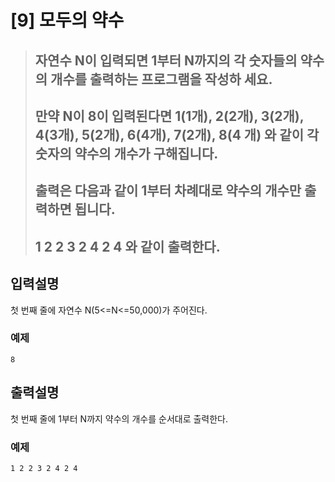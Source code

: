 
[9] 모두의 약수
======================

> ## 자연수 N이 입력되면 1부터 N까지의 각 숫자들의 약수의 개수를 출력하는 프로그램을 작성하 세요. 
> ## 만약 N이 8이 입력된다면 1(1개), 2(2개), 3(2개), 4(3개), 5(2개), 6(4개), 7(2개), 8(4 개) 와 같이 각 숫자의 약수의 개수가 구해집니다.
> ## 출력은 다음과 같이 1부터 차례대로 약수의 개수만 출력하면 됩니다.
> ## 1 2 2 3 2 4 2 4 와 같이 출력한다.


## 입력설명
첫 번째 줄에 자연수 N(5<=N<=50,000)가 주어진다.

### 예제
```
8
```

## 출력설명
첫 번째 줄에 1부터 N까지 약수의 개수를 순서대로 출력한다.

### 예제

```
1 2 2 3 2 4 2 4
```


